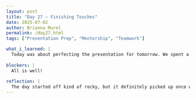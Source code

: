 ```yaml
---
layout: post
title: "Day 27 – Finishing Touches"
date: 2025-07-02
author: Brianna Murel
permalink: /day27.html
tags: ["Presentation Prep", "Mentorship", "Teamwork"]

what_i_learned: |
  Today was about perfecting the presentation for tomorrow. We spent a lot of time reviewing slides, practicing, and making sure the flow made sense. At first, we were definitely feeling the pressure, but after getting feedback from our mentors, the team felt a lot more at ease. We also met with Jason from the Morgan State University library, who gave us some really helpful resources and databases to support our research for the site. He also shared some best practices that we’ll definitely carry with us into the final weeks of the project.
  
blockers: |
  All is well!
  
reflection: |
  The day started off kind of rocky, but it definitely picked up once we got into a groove. Seeing how far we’ve come and now being able to present it confidently, feels good. Jason’s advice also gave us an extra boost, and I’m glad we’re building something grounded in both creativity and credible research. The upcoming long weekend is right on time, I’m definitely feeling exhausted. But at the same time, I’m proud of what we’ve pulled together so far.
---
```

